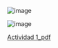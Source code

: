 ![image](https://github.com/Fx2048/COMU_REDES/assets/131219987/410f3ff5-4f2b-4ca6-bed5-843df3bccf08)

![image](https://github.com/Fx2048/COMU_REDES/assets/131219987/626333d7-977b-4fb3-94f7-d04adac24bba)

[Actividad 1_pdf](https://github.com/Fx2048/COMU_REDES/blob/main/TAREAS/ACTIVIDADES_PDF/Actividad1-C8280%20(1).pdf)
